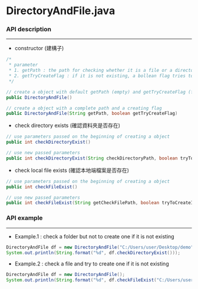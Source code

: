 # DirectoryAndFile.java

<script type="text/javascript" src="../js/general.js"></script>

### API description
---

* constructor (建構子)

```Java
/*
 * parameter
 * 1. getPath : the path for checking whether it is a file or a directory
 * 2. getTryCreateFlag : if it is not existing, a bollean flag tries to create one
 */

// create a object with default getPath (empty) and getTryCreateFlag (false)
public DirectoryAndFile()

// create a object with a complete path and a creating flag
public DirectoryAndFile(String getPath, boolean getTryCreateFlag)
```

* check directory exists (確認資料夾是否存在)

```java
// use parameters passed on the beginning of creating a object
public int checkDirectoryExist()

// use new passed parameters
public int checkDirectoryExist(String checkDirectoryPath, boolean tryToCreateIfNotExist)
```

* check local file exists (確認本地端檔案是否存在)

```java
// use parameters passed on the beginning of creating a object
public int checkFileExist()

// use new passed parameters
public int checkFileExist(String getCheckFilePath, boolean tryToCreateIfNotExist)
```

### API example
---

* Example.1 : check a folder but not to create one if it is not existing

```java
DirectoryAndFile df = new DirectoryAndFile("C:/Users/user/Desktop/demo",false);
System.out.println(String.format("%d", df.checkDirectoryExist()));
```

* Example.2 : check a file and try to create one if it is not existing

```java
DirectoryAndFile df = new DirectoryAndFile();
System.out.println(String.format("%d", df.checkFileExist("C:/Users/user/Desktop/text.txt",true)));
```
